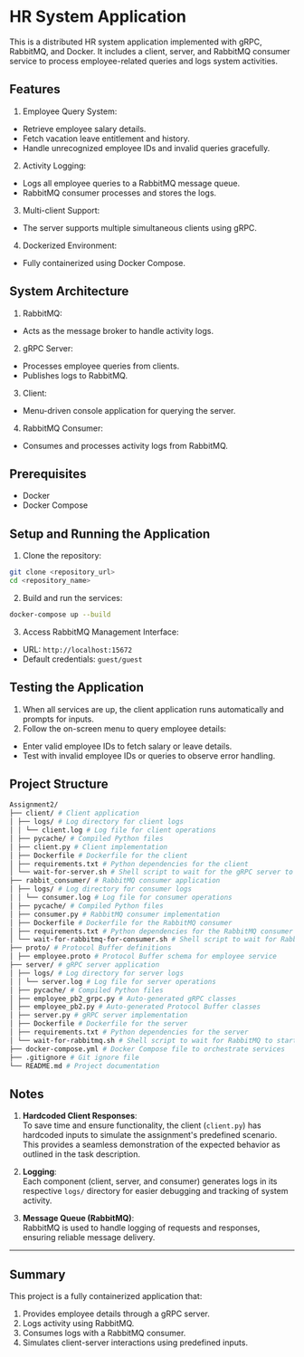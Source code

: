 # HR System Application

This is a distributed HR system application implemented with gRPC, RabbitMQ, and Docker. It includes a client, server, and RabbitMQ consumer service to process employee-related queries and logs system activities.

## Features

1. Employee Query System:
  * Retrieve employee salary details.
  * Fetch vacation leave entitlement and history.
  * Handle unrecognized employee IDs and invalid queries gracefully.

2. Activity Logging:
  * Logs all employee queries to a RabbitMQ message queue.
  * RabbitMQ consumer processes and stores the logs.

3. Multi-client Support:
  * The server supports multiple simultaneous clients using gRPC.

4. Dockerized Environment:
  * Fully containerized using Docker Compose.

## System Architecture

1. RabbitMQ:
  * Acts as the message broker to handle activity logs.

2. gRPC Server:
  * Processes employee queries from clients.
  * Publishes logs to RabbitMQ.

3. Client:
  * Menu-driven console application for querying the server.

4. RabbitMQ Consumer:
  * Consumes and processes activity logs from RabbitMQ.

## Prerequisites

  * Docker
  * Docker Compose

## Setup and Running the Application
  
1. Clone the repository:
```bash
git clone <repository_url>
cd <repository_name>
```

2. Build and run the services:
```bash
docker-compose up --build
```

3. Access RabbitMQ Management Interface:

  * URL: ``http://localhost:15672``
  * Default credentials: ``guest/guest``

## Testing the Application

1. When all services are up, the client application runs automatically and prompts for inputs.
2. Follow the on-screen menu to query employee details:
  * Enter valid employee IDs to fetch salary or leave details.
  * Test with invalid employee IDs or queries to observe error handling.

## Project Structure

```bash
Assignment2/ 
├── client/ # Client application 
│ ├── logs/ # Log directory for client logs 
│ │ └── client.log # Log file for client operations 
│ ├── pycache/ # Compiled Python files 
│ ├── client.py # Client implementation 
│ ├── Dockerfile # Dockerfile for the client 
│ ├── requirements.txt # Python dependencies for the client 
│ └── wait-for-server.sh # Shell script to wait for the gRPC server to start 
├── rabbit_consumer/ # RabbitMQ consumer application 
│ ├── logs/ # Log directory for consumer logs 
│ │ └── consumer.log # Log file for consumer operations 
│ ├── pycache/ # Compiled Python files 
│ ├── consumer.py # RabbitMQ consumer implementation 
│ ├── Dockerfile # Dockerfile for the RabbitMQ consumer 
│ ├── requirements.txt # Python dependencies for the RabbitMQ consumer 
│ └── wait-for-rabbitmq-for-consumer.sh # Shell script to wait for RabbitMQ to start 
├── proto/ # Protocol Buffer definitions 
│ ├── employee.proto # Protocol Buffer schema for employee service 
├── server/ # gRPC server application 
│ ├── logs/ # Log directory for server logs 
│ │ └── server.log # Log file for server operations 
│ ├── pycache/ # Compiled Python files 
│ ├── employee_pb2_grpc.py # Auto-generated gRPC classes 
│ ├── employee_pb2.py # Auto-generated Protocol Buffer classes 
│ ├── server.py # gRPC server implementation 
│ ├── Dockerfile # Dockerfile for the server 
│ ├── requirements.txt # Python dependencies for the server 
│ └── wait-for-rabbitmq.sh # Shell script to wait for RabbitMQ to start 
├── docker-compose.yml # Docker Compose file to orchestrate services 
├── .gitignore # Git ignore file 
└── README.md # Project documentation
```

## Notes
1. **Hardcoded Client Responses**:  
   To save time and ensure functionality, the client (`client.py`) has hardcoded inputs to simulate the assignment's predefined scenario. This provides a seamless demonstration of the expected behavior as outlined in the task description.

2. **Logging**:  
   Each component (client, server, and consumer) generates logs in its respective `logs/` directory for easier debugging and tracking of system activity.

3. **Message Queue (RabbitMQ)**:  
   RabbitMQ is used to handle logging of requests and responses, ensuring reliable message delivery.

---

## Summary
This project is a fully containerized application that:
1. Provides employee details through a gRPC server.
2. Logs activity using RabbitMQ.
3. Consumes logs with a RabbitMQ consumer.
4. Simulates client-server interactions using predefined inputs.
